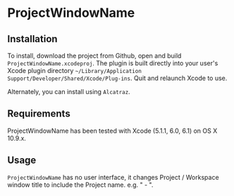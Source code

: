 # ProjectWindowName

## Installation

To install, download the project from Github, open and build `ProjectWindowName.xcodeproj`. The plugin is built directly into your user's Xcode plugin directory `~/Library/Application Support/Developer/Shared/Xcode/Plug-ins`. Quit and relaunch Xcode to use.

Alternately, you can install using `Alcatraz`.

## Requirements

ProjectWindowName has been tested with Xcode (5.1.1, 6.0, 6.1) on OS X 10.9.x.

## Usage

`ProjectWindowName` has no user interface, it changes Project / Workspace window title to include the Project name. e.g. "<Project name> - <File name>".